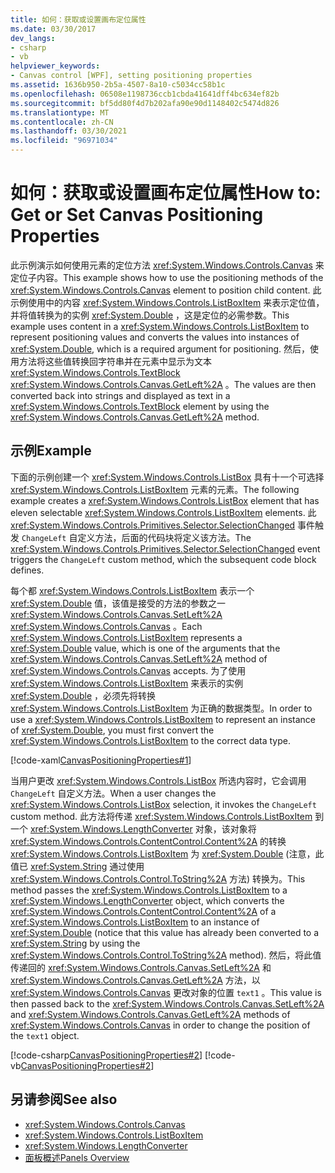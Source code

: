 ```yaml
---
title: 如何：获取或设置画布定位属性
ms.date: 03/30/2017
dev_langs:
- csharp
- vb
helpviewer_keywords:
- Canvas control [WPF], setting positioning properties
ms.assetid: 1636b950-2b5a-4507-8a10-c5034cc58b1c
ms.openlocfilehash: 06508e1198736ccb1cbda41641dff4bc634ef82b
ms.sourcegitcommit: bf5dd80f4d7b202afa90e90d1148402c5474d826
ms.translationtype: MT
ms.contentlocale: zh-CN
ms.lasthandoff: 03/30/2021
ms.locfileid: "96971034"
---
```

# <a name="how-to-get-or-set-canvas-positioning-properties"></a><span data-ttu-id="cc84e-102">如何：获取或设置画布定位属性</span><span class="sxs-lookup"><span data-stu-id="cc84e-102">How to: Get or Set Canvas Positioning Properties</span></span>
<span data-ttu-id="cc84e-103">此示例演示如何使用元素的定位方法 <xref:System.Windows.Controls.Canvas> 来定位子内容。</span><span class="sxs-lookup"><span data-stu-id="cc84e-103">This example shows how to use the positioning methods of the <xref:System.Windows.Controls.Canvas> element to position child content.</span></span> <span data-ttu-id="cc84e-104">此示例使用中的内容 <xref:System.Windows.Controls.ListBoxItem> 来表示定位值，并将值转换为的实例 <xref:System.Double> ，这是定位的必需参数。</span><span class="sxs-lookup"><span data-stu-id="cc84e-104">This example uses content in a <xref:System.Windows.Controls.ListBoxItem> to represent positioning values and converts the values into instances of <xref:System.Double>, which is a required argument for positioning.</span></span> <span data-ttu-id="cc84e-105">然后，使用方法将这些值转换回字符串并在元素中显示为文本 <xref:System.Windows.Controls.TextBlock> <xref:System.Windows.Controls.Canvas.GetLeft%2A> 。</span><span class="sxs-lookup"><span data-stu-id="cc84e-105">The values are then converted back into strings and displayed as text in a <xref:System.Windows.Controls.TextBlock> element by using the <xref:System.Windows.Controls.Canvas.GetLeft%2A> method.</span></span>  
  
## <a name="example"></a><span data-ttu-id="cc84e-106">示例</span><span class="sxs-lookup"><span data-stu-id="cc84e-106">Example</span></span>  
 <span data-ttu-id="cc84e-107">下面的示例创建一个 <xref:System.Windows.Controls.ListBox> 具有十一个可选择 <xref:System.Windows.Controls.ListBoxItem> 元素的元素。</span><span class="sxs-lookup"><span data-stu-id="cc84e-107">The following example creates a <xref:System.Windows.Controls.ListBox> element that has eleven selectable <xref:System.Windows.Controls.ListBoxItem> elements.</span></span> <span data-ttu-id="cc84e-108">此 <xref:System.Windows.Controls.Primitives.Selector.SelectionChanged> 事件触发 `ChangeLeft` 自定义方法，后面的代码块将定义该方法。</span><span class="sxs-lookup"><span data-stu-id="cc84e-108">The <xref:System.Windows.Controls.Primitives.Selector.SelectionChanged> event triggers the `ChangeLeft` custom method, which the subsequent code block defines.</span></span>  
  
 <span data-ttu-id="cc84e-109">每个都 <xref:System.Windows.Controls.ListBoxItem> 表示一个 <xref:System.Double> 值，该值是接受的方法的参数之一 <xref:System.Windows.Controls.Canvas.SetLeft%2A> <xref:System.Windows.Controls.Canvas> 。</span><span class="sxs-lookup"><span data-stu-id="cc84e-109">Each <xref:System.Windows.Controls.ListBoxItem> represents a <xref:System.Double> value, which is one of the arguments that the <xref:System.Windows.Controls.Canvas.SetLeft%2A> method of <xref:System.Windows.Controls.Canvas> accepts.</span></span> <span data-ttu-id="cc84e-110">为了使用 <xref:System.Windows.Controls.ListBoxItem> 来表示的实例 <xref:System.Double> ，必须先将转换 <xref:System.Windows.Controls.ListBoxItem> 为正确的数据类型。</span><span class="sxs-lookup"><span data-stu-id="cc84e-110">In order to use a <xref:System.Windows.Controls.ListBoxItem> to represent an instance of <xref:System.Double>, you must first convert the <xref:System.Windows.Controls.ListBoxItem> to the correct data type.</span></span>  
  
 [!code-xaml[CanvasPositioningProperties#1](~/samples/snippets/csharp/VS_Snippets_Wpf/CanvasPositioningProperties/CSharp/Window1.xaml#1)]  
  
 <span data-ttu-id="cc84e-111">当用户更改 <xref:System.Windows.Controls.ListBox> 所选内容时，它会调用 `ChangeLeft` 自定义方法。</span><span class="sxs-lookup"><span data-stu-id="cc84e-111">When a user changes the <xref:System.Windows.Controls.ListBox> selection, it invokes the `ChangeLeft` custom method.</span></span> <span data-ttu-id="cc84e-112">此方法将传递 <xref:System.Windows.Controls.ListBoxItem> 到一个 <xref:System.Windows.LengthConverter> 对象，该对象将 <xref:System.Windows.Controls.ContentControl.Content%2A> 的转换 <xref:System.Windows.Controls.ListBoxItem> 为 <xref:System.Double> (注意，此值已 <xref:System.String> 通过使用 <xref:System.Windows.Controls.Control.ToString%2A> 方法) 转换为。</span><span class="sxs-lookup"><span data-stu-id="cc84e-112">This method passes the <xref:System.Windows.Controls.ListBoxItem> to a <xref:System.Windows.LengthConverter> object, which converts the <xref:System.Windows.Controls.ContentControl.Content%2A> of a <xref:System.Windows.Controls.ListBoxItem> to an instance of <xref:System.Double> (notice that this value has already been converted to a <xref:System.String> by using the <xref:System.Windows.Controls.Control.ToString%2A> method).</span></span> <span data-ttu-id="cc84e-113">然后，将此值传递回的 <xref:System.Windows.Controls.Canvas.SetLeft%2A> 和 <xref:System.Windows.Controls.Canvas.GetLeft%2A> 方法，以 <xref:System.Windows.Controls.Canvas> 更改对象的位置 `text1` 。</span><span class="sxs-lookup"><span data-stu-id="cc84e-113">This value is then passed back to the <xref:System.Windows.Controls.Canvas.SetLeft%2A> and <xref:System.Windows.Controls.Canvas.GetLeft%2A> methods of <xref:System.Windows.Controls.Canvas> in order to change the position of the `text1` object.</span></span>  
  
 [!code-csharp[CanvasPositioningProperties#2](~/samples/snippets/csharp/VS_Snippets_Wpf/CanvasPositioningProperties/CSharp/Window1.xaml.cs#2)]
 [!code-vb[CanvasPositioningProperties#2](~/samples/snippets/visualbasic/VS_Snippets_Wpf/CanvasPositioningProperties/VisualBasic/Window1.xaml.vb#2)]  
  
## <a name="see-also"></a><span data-ttu-id="cc84e-114">另请参阅</span><span class="sxs-lookup"><span data-stu-id="cc84e-114">See also</span></span>

- <xref:System.Windows.Controls.Canvas>
- <xref:System.Windows.Controls.ListBoxItem>
- <xref:System.Windows.LengthConverter>
- [<span data-ttu-id="cc84e-115">面板概述</span><span class="sxs-lookup"><span data-stu-id="cc84e-115">Panels Overview</span></span>](panels-overview.md)

